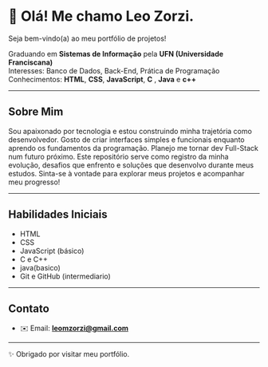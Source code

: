 # 👋 Olá! Me chamo Leo Zorzi.

Seja bem-vindo(a) ao meu portfólio de projetos!

 Graduando em **Sistemas de Informação** pela **UFN (Universidade Franciscana)**  
 Interesses: Banco de Dados, Back-End, Prática de Programação  
 Conhecimentos: **HTML**, **CSS**, **JavaScript**, **C** , **Java** e **c++**

---

##  Sobre Mim

Sou apaixonado por tecnologia e estou construindo minha trajetória como desenvolvedor. Gosto de criar interfaces simples e funcionais enquanto aprendo os fundamentos da programação.
Planejo me tornar dev Full-Stack num futuro próximo.
Este repositório serve como registro da minha evolução, desafios que enfrento e soluções que desenvolvo durante meus estudos. Sinta-se à vontade para explorar meus projetos e acompanhar meu progresso!

---

##  Habilidades Iniciais

- HTML
- CSS
- JavaScript (básico)
- C e C++
- java(basico)
- Git e GitHub (intermediario)
---

## Contato
- ✉️ Email: **leomzorzi@gmail.com**
---

✨ Obrigado por visitar meu portfólio.
